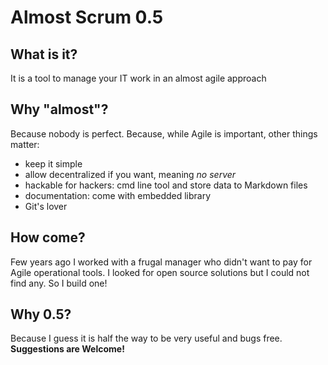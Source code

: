 # Almost Scrum 0.5

## What is it?
It is a tool to manage your IT work in an almost agile approach

## Why "almost"?
Because nobody is perfect. Because, while Agile is important, other things matter:
- keep it simple
- allow decentralized if you want, meaning *no server*
- hackable for hackers: cmd line tool and store data to Markdown files
- documentation: come with embedded library  
- Git's lover

## How come?
Few years ago I worked with a frugal manager who didn't want to pay for Agile operational tools. I looked for open source solutions but I could not find any. So I build one!

## Why 0.5?
Because I guess it is half the way to be very useful and bugs free. 
__Suggestions are Welcome!__
